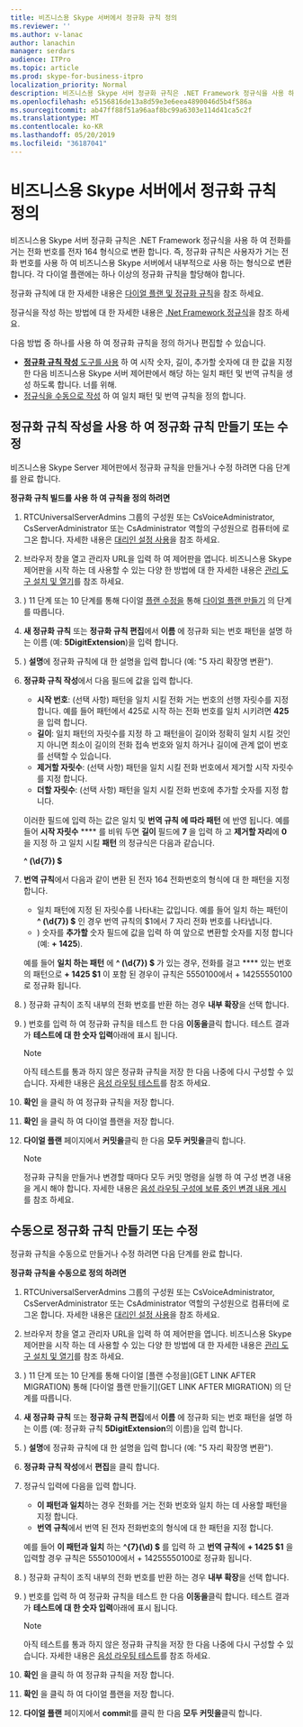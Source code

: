 ```yaml
---
title: 비즈니스용 Skype 서버에서 정규화 규칙 정의
ms.reviewer: ''
ms.author: v-lanac
author: lanachin
manager: serdars
audience: ITPro
ms.topic: article
ms.prod: skype-for-business-itpro
localization_priority: Normal
description: 비즈니스용 Skype 서버 정규화 규칙은 .NET Framework 정규식을 사용 하 여 전화를 거는 전화 번호를 전자 164 형식으로 변환 합니다. 즉, 정규화 규칙은 사용자가 거는 전화 번호를 사용 하 여 비즈니스용 Skype 서버에서 내부적으로 사용 하는 형식으로 변환 합니다. 각 다이얼 플랜에는 하나 이상의 정규화 규칙을 할당해야 합니다.
ms.openlocfilehash: e5156816de13a8d59e3e6eea4890046d5b4f586a
ms.sourcegitcommit: ab47ff88f51a96aaf8bc99a6303e114d41ca5c2f
ms.translationtype: MT
ms.contentlocale: ko-KR
ms.lasthandoff: 05/20/2019
ms.locfileid: "36187041"
---
```

# <a name="defining-normalization-rules-in-skype-for-business-server"></a>비즈니스용 Skype 서버에서 정규화 규칙 정의

비즈니스용 Skype 서버 정규화 규칙은 .NET Framework 정규식을 사용 하 여 전화를 거는 전화 번호를 전자 164 형식으로 변환 합니다. 즉, 정규화 규칙은 사용자가 거는 전화 번호를 사용 하 여 비즈니스용 Skype 서버에서 내부적으로 사용 하는 형식으로 변환 합니다. 각 다이얼 플랜에는 하나 이상의 정규화 규칙을 할당해야 합니다.

정규화 규칙에 대 한 자세한 내용은 [다이얼 플랜 및 정규화 규칙](https://technet.microsoft.com/en-us/library/gg413082(v=ocs.15).aspx)을 참조 하세요.

정규식을 작성 하는 방법에 대 한 자세한 내용은 [.Net Framework 정규식](http://go.microsoft.com/fwlink/p/?linkId=140927)을 참조 하세요.

다음 방법 중 하나를 사용 하 여 정규화 규칙을 정의 하거나 편집할 수 있습니다.
- [ **정규화 규칙 작성** 도구를 사용](#create-or-modify-a-normalization-rule-by-using-build-a-normalization-rule) 하 여 시작 숫자, 길이, 추가할 숫자에 대 한 값을 지정한 다음 비즈니스용 Skype 서버 제어판에서 해당 하는 일치 패턴 및 번역 규칙을 생성 하도록 합니다. 너를 위해.
- [정규식을 수동으로 작성](#create-or-modify-a-normalization-rule-manually) 하 여 일치 패턴 및 번역 규칙을 정의 합니다. 

## <a name="create-or-modify-a-normalization-rule-by-using-build-a-normalization-rule"></a>정규화 규칙 작성을 사용 하 여 정규화 규칙 만들기 또는 수정

비즈니스용 Skype Server 제어판에서 정규화 규칙을 만들거나 수정 하려면 다음 단계를 완료 합니다. 

**정규화 규칙 빌드를 사용 하 여 규칙을 정의 하려면**

1. RTCUniversalServerAdmins 그룹의 구성원 또는 CsVoiceAdministrator, CsServerAdministrator 또는 CsAdministrator 역할의 구성원으로 컴퓨터에 로그온 합니다. 자세한 내용은 [대리인 설정 사용](https://technet.microsoft.com/en-us/library/gg412735(v=ocs.15).aspx)을 참조 하세요.
2. 브라우저 창을 열고 관리자 URL을 입력 하 여 제어판을 엽니다. 비즈니스용 Skype 제어판을 시작 하는 데 사용할 수 있는 다양 한 방법에 대 한 자세한 내용은 [관리 도구 설치 및 열기](../../management-tools/install-and-open-administrative-tools.md)를 참조 하세요.
3. ) 11 단계 또는 10 단계를 통해 다이얼 [플랜 수정을](https://docs.microsoft.com/skypeforbusiness/deploy/deploy-enterprise-voice/dial-plans#to-modify-a-dial-plan) 통해 [다이얼 플랜 만들기](https://docs.microsoft.com/skypeforbusiness/deploy/deploy-enterprise-voice/dial-plans#to-create-a-dial-plan) 의 단계를 따릅니다. 
4. **새 정규화 규칙** 또는 **정규화 규칙 편집**에서 **이름** 에 정규화 되는 번호 패턴을 설명 하는 이름 (예: **5DigitExtension**)을 입력 합니다.
5. ) **설명**에 정규화 규칙에 대 한 설명을 입력 합니다 (예: "5 자리 확장명 변환").
6. **정규화 규칙 작성**에서 다음 필드에 값을 입력 합니다.
    - **시작 번호**: (선택 사항) 패턴을 일치 시킬 전화 거는 번호의 선행 자릿수를 지정 합니다. 예를 들어 패턴에서 425로 시작 하는 전화 번호를 일치 시키려면 **425** 을 입력 합니다.
    - **길이**: 일치 패턴의 자릿수를 지정 하 고 패턴을이 길이와 정확히 일치 시킬 것인지 아니면 최소이 길이의 전화 접속 번호와 일치 하거나 길이에 관계 없이 번호를 선택할 수 있습니다.
    - **제거할 자릿수**: (선택 사항) 패턴을 일치 시킬 전화 번호에서 제거할 시작 자릿수를 지정 합니다.
    - **더할 자릿수**: (선택 사항) 패턴을 일치 시킬 전화 번호에 추가할 숫자를 지정 합니다.
    
    이러한 필드에 입력 하는 값은 일치 및 **번역 규칙** **에 따라 패턴** 에 반영 됩니다. 예를 들어 **시작 자릿수** **** 를 비워 두면 **길이** 필드에 **7** 을 입력 하 고 **제거할 자리**에 **0** 을 지정 하 고 일치 시킬 **패턴** 의 정규식은 다음과 같습니다.

    **^ (\d{7}) $**

7. **번역 규칙**에서 다음과 같이 변환 된 전자 164 전화번호의 형식에 대 한 패턴을 지정 합니다.
    - 일치 패턴에 지정 된 자릿수를 나타내는 값입니다. 예를 들어 일치 하는 패턴이 **^ (\d{7}) $** 인 경우 번역 규칙의 $1에서 7 자리 전화 번호를 나타냅니다.
    - ) 숫자를 **추가할** 숫자 필드에 값을 입력 하 여 앞으로 변환할 숫자를 지정 합니다 (예: **+ 1425**).
    
    예를 들어 **일치 하는 패턴** 에 **^ (\d{7}) $** 가 있는 경우, 전화를 걸고 **** 있는 번호의 패턴으로 **+ 1425 $1** 이 포함 된 경우이 규칙은 5550100에서 + 14255550100로 정규화 됩니다.

8. ) 정규화 규칙이 조직 내부의 전화 번호를 반환 하는 경우 **내부 확장**을 선택 합니다.
9. ) 번호를 입력 하 여 정규화 규칙을 테스트 한 다음 **이동을**클릭 합니다. 테스트 결과가 **테스트에 대 한 숫자 입력**아래에 표시 됩니다.
    > [!Note] 
    > 아직 테스트를 통과 하지 않은 정규화 규칙을 저장 한 다음 나중에 다시 구성할 수 있습니다. 자세한 내용은 [음성 라우팅 테스트](https://technet.microsoft.com/en-us/library/gg398915(v=ocs.15).aspx)를 참조 하세요. 

10. **확인** 을 클릭 하 여 정규화 규칙을 저장 합니다.
11. **확인** 을 클릭 하 여 다이얼 플랜을 저장 합니다.
12. **다이얼 플랜** 페이지에서 **커밋을**클릭 한 다음 **모두 커밋을**클릭 합니다. 
    > [!Note]
    > 정규화 규칙을 만들거나 변경할 때마다 모두 커밋 명령을 실행 하 여 구성 변경 내용을 게시 해야 합니다. 자세한 내용은 [음성 라우팅 구성에 보류 중인 변경 내용 게시](https://technet.microsoft.com/en-us/library/gg413088(v=ocs.15).aspx)를 참조 하세요. 

## <a name="create-or-modify-a-normalization-rule-manually"></a>수동으로 정규화 규칙 만들기 또는 수정

정규화 규칙을 수동으로 만들거나 수정 하려면 다음 단계를 완료 합니다.

**정규화 규칙을 수동으로 정의 하려면**

1. RTCUniversalServerAdmins 그룹의 구성원 또는 CsVoiceAdministrator, CsServerAdministrator 또는 CsAdministrator 역할의 구성원으로 컴퓨터에 로그온 합니다. 자세한 내용은 [대리인 설정 사용](https://technet.microsoft.com/en-us/library/gg412735(v=ocs.15).aspx)을 참조 하세요.
2. 브라우저 창을 열고 관리자 URL을 입력 하 여 제어판을 엽니다. 비즈니스용 Skype 제어판을 시작 하는 데 사용할 수 있는 다양 한 방법에 대 한 자세한 내용은 [관리 도구 설치 및 열기](../../management-tools/install-and-open-administrative-tools.md)를 참조 하세요.
3. ) 11 단계 또는 10 단계를 통해 다이얼 [플랜 수정을](GET LINK AFTER MIGRATION) 통해 [다이얼 플랜 만들기](GET LINK AFTER MIGRATION) 의 단계를 따릅니다.  
4. **새 정규화 규칙** 또는 **정규화 규칙 편집**에서 **이름** 에 정규화 되는 번호 패턴을 설명 하는 이름 (예: 정규화 규칙 **5DigitExtension**의 이름)을 입력 합니다.
5. ) **설명**에 정규화 규칙에 대 한 설명을 입력 합니다 (예: "5 자리 확장명 변환").
6. **정규화 규칙 작성**에서 **편집**을 클릭 합니다.
7. 정규식 입력에 다음을 입력 합니다.
    - **이 패턴과 일치**하는 경우 전화를 거는 전화 번호와 일치 하는 데 사용할 패턴을 지정 합니다.
    - **번역 규칙**에서 번역 된 전자 전화번호의 형식에 대 한 패턴을 지정 합니다.

    예를 들어 **이 패턴과 일치** 하는 **^{7}(\d) $** 를 입력 하 고 **번역 규칙**에 **+ 1425 $1** 을 입력할 경우 규칙은 5550100에서 + 14255550100로 정규화 됩니다.

8. ) 정규화 규칙이 조직 내부의 전화 번호를 반환 하는 경우 **내부 확장**을 선택 합니다.
9. ) 번호를 입력 하 여 정규화 규칙을 테스트 한 다음 **이동을**클릭 합니다. 테스트 결과가 **테스트에 대 한 숫자 입력**아래에 표시 됩니다.

    > [!Note]
    > 아직 테스트를 통과 하지 않은 정규화 규칙을 저장 한 다음 나중에 다시 구성할 수 있습니다. 자세한 내용은 [음성 라우팅 테스트](https://technet.microsoft.com/en-us/library/gg398915(v=ocs.15).aspx)를 참조 하세요. 

10. **확인** 을 클릭 하 여 정규화 규칙을 저장 합니다.
11. **확인** 을 클릭 하 여 다이얼 플랜을 저장 합니다.
12. **다이얼 플랜** 페이지에서 **commi**t를 클릭 한 다음 **모두 커밋을**클릭 합니다. 
